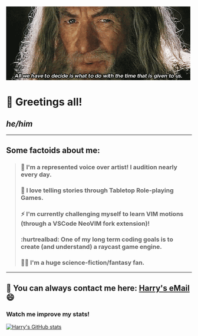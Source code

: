 <!--
**hlaack/hlaack** is a ✨ _special_ ✨ repository because its `README.md` (this file) appears on your GitHub profile.

Here are some ideas to get you started:

- 🔭 I’m currently working on ...
- 🌱 I’m currently learning ...
- 👯 I’m looking to collaborate on ...
- 🤔 I’m looking for help with ...
- 💬 Ask me about ...
- 📫 How to reach me: ...
- 😄 Pronouns: ...
- ⚡ Fun fact: ...
-->

![GIF of Gandalf from Lord of the Rings saying a significant quote about the usage of time.](gandalf_time.gif)
# :wave: Greetings all!
## *he/him*
---
## Some factoids about me:

> ### :microphone: I'm a represented voice over artist! I audition nearly every day.
> ### :dragon_face: I love telling stories through Tabletop Role-playing Games.
> ### :zap: I'm currently challenging myself to learn VIM motions (through a VSCode NeoVIM fork extension)!
> ### :hurtrealbad: One of my long term coding goals is to create (and understand) a raycast game engine.
> ### 🧙‍♂️ I'm a huge science-fiction/fantasy fan.
---


## 📧 You can always contact me here: [Harry's eMail](harry@spolem.net) :smile:


### Watch me improve my stats!
[![Harry's GitHub stats](https://github-readme-stats.vercel.app/api?username=hlaack&show_icons=true&theme=dracula)](https://github.com/anuraghazra/github-readme-stats)